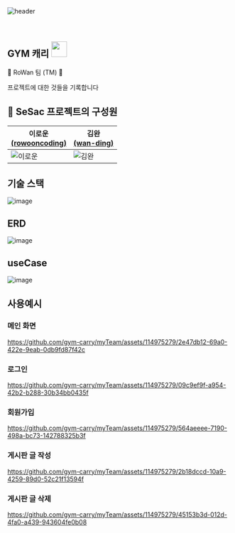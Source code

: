 <br>
<br>

![header](https://capsule-render.vercel.app/api?type=waving&color=0:8a8a8a,100:0c2340&height=180&section=header&text=Rowan%20&fontSize=90&)

<br>


<h2> GYM 캐리 <img src="https://camo.githubusercontent.com/e8e7b06ecf583bc040eb60e44eb5b8e0ecc5421320a92929ce21522dbc34c891/68747470733a2f2f6d656469612e67697068792e636f6d2f6d656469612f6876524a434c467a6361737252346961377a2f67697068792e676966" width="35" data-canonical-src="https://media.giphy.com/media/hvRJCLFzcasrR4ia7z/giphy.gif" style="max-width: 100%;" /> </h2>

🌱 RoWan 팀 (TM) 🌱

프로젝트에 대한 것들을 기록합니다

## 👫 SeSac 프로젝트의 구성원
|이로운 [<br>(rowooncoding)](https://github.com/rowooncoding)|김완 [<br>(wan-ding)](https://github.com/wan-ding)| 
|---|---|
|![이로운](https://avatars.githubusercontent.com/u/114975279?s=400&u=136607651ecac4392d4e07df83ed7dccaff12012&v=4)|![김완](https://avatars.githubusercontent.com/u/143474795?v=4)|

## 기술 스택
![image](https://github.com/gym-carry/myTeam/assets/114975279/2840a3a1-85f4-4c9c-b885-3cc5d6603fd3)

## ERD
![image](https://github.com/gym-carry/myTeam/assets/114975279/8c26de19-9a8e-40ff-bef5-d2060b878a6e)


## useCase
![image](https://github.com/gym-carry/myTeam/assets/114975279/a19a24c8-80d3-46e5-b766-d0046a6fa166)

## 사용예시
### 메인 화면
https://github.com/gym-carry/myTeam/assets/114975279/2e47db12-69a0-422e-9eab-0db9fd87f42c
### 로그인
https://github.com/gym-carry/myTeam/assets/114975279/09c9ef9f-a954-42b2-b288-30b34bb0435f
### 회원가입
https://github.com/gym-carry/myTeam/assets/114975279/564aeeee-7190-498a-bc73-142788325b3f
### 게시판 글 작성
https://github.com/gym-carry/myTeam/assets/114975279/2b18dccd-10a9-4259-89d0-52c21f13594f
### 게시판 글 삭제
https://github.com/gym-carry/myTeam/assets/114975279/45153b3d-012d-4fa0-a439-943604fe0b08











